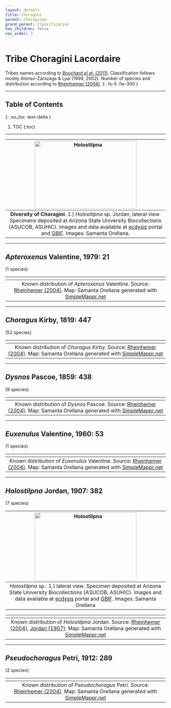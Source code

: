 ```yaml
---
layout: default
title: Choragini
parent: Choraginae
grand_parent: Classification
has_children: false
nav_order: 3
---
```



# Tribe Choragini Lacordaire

Tribes names according to [Bouchard _el al._ (2011)](https://zookeys.pensoft.net/articles.php?id=4001). Classification follows mostly Alonso-Zarazaga & Lyal (1999, 2002). Number of species and distribution according to [Rheinheimer (2004)](https://www.zobodat.at/pdf/Mitt-Ent-Ver-Stuttgart_39_2004_0001-0244.pdf).
{: .fs-5 .fw-300 }

---

## Table of Contents
{: .no_toc .text-delta }

1. TOC
{:toc}

---

| [<img src="https://serv.biokic.asu.edu/imglib/ecdysis/ASU_ASUCOB/ASUCOB0027/ASUCOB0027370_lateral_edited_1651938315.jpg" alt="Holostilpna" width="320" height="213.4">](https://serv.biokic.asu.edu/ecdysis/collections/individual/index.php?occid=740032) | 
|:--:| 
|**Diversity of Choragini.** 1.) *Holostilpna* sp. Jordan, lateral view. Specimens deposited at Arizona State University Biocollections (ASUCOB, ASUHIC). Images and data available at [ecdysis](https://serv.biokic.asu.edu/ecdysis/index.php) portal and [GBIF](https://gbif.org). Images: Samanta Orellana.|

---

## _Apteroxenus_ Valentine, 1979: 21
(1 species)

|<img src="https://www.simplemappr.net/map/18916" alt="" />| 
|:--:| 
|Known distribution of _Apteroxenus_ Valentine. Source: [Rheinhemer (2004)](https://www.zobodat.at/pdf/Mitt-Ent-Ver-Stuttgart_39_2004_0001-0244.pdf). Map: Samanta Orellana generated with [SimpleMappr.net](https://www.simplemappr.net/) |

---

## _Choragus_ Kirby, 1819: 447
(52 species)

|<img src="https://www.simplemappr.net/map/18919" alt="" />| 
|:--:| 
|Known distribution of _Choragus_ Kirby. Source: [Rheinhemer (2004)](https://www.zobodat.at/pdf/Mitt-Ent-Ver-Stuttgart_39_2004_0001-0244.pdf). Map: Samanta Orellana generated with [SimpleMappr.net](https://www.simplemappr.net/) |

---

## _Dysnos_ Pascoe, 1859: 438
(9 species)

|<img src="https://www.simplemappr.net/map/18918" alt="" />| 
|:--:| 
|Known distribution of _Dysnos_ Pascoe. Source: [Rheinhemer (2004)](https://www.zobodat.at/pdf/Mitt-Ent-Ver-Stuttgart_39_2004_0001-0244.pdf). Map: Samanta Orellana generated with [SimpleMappr.net](https://www.simplemappr.net/) |

---

## _Euxenulus_ Valentine, 1960: 53
(1 species)

|<img src="https://www.simplemappr.net/map/18915" alt="" />| 
|:--:| 
|Known distribution of _Euxenulus_ Valentine. Source: [Rheinhemer (2004)](https://www.zobodat.at/pdf/Mitt-Ent-Ver-Stuttgart_39_2004_0001-0244.pdf). Map: Samanta Orellana generated with [SimpleMappr.net](https://www.simplemappr.net/) |

---

## _Holostilpna_ Jordan, 1907: 382
(7 species)

| [<img src="https://serv.biokic.asu.edu/imglib/ecdysis/ASU_ASUCOB/ASUCOB0027/ASUCOB0027370_lateral_edited_1651938315.jpg" alt="Holostilpna" width="320" height="213.4">](https://serv.biokic.asu.edu/ecdysis/collections/individual/index.php?occid=740032)| 
|:--:| 
|_Holostilpna_ sp.: 1.) lateral view. Specimen deposited at Arizona State University Biocollections (ASUCOB, ASUHIC). Images and data available at [ecdysis](https://serv.biokic.asu.edu/ecdysis/index.php) portal and [GBIF](https://gbif.org). Images: Samanta Orellana |

|<img src="https://www.simplemappr.net/map/18914" alt="" />| 
|:--:| 
|Known distribution of _Holostilpna_ Jordan. Source: [Rheinhemer (2004)](https://www.zobodat.at/pdf/Mitt-Ent-Ver-Stuttgart_39_2004_0001-0244.pdf), [Jordan (1907)](https://www.biodiversitylibrary.org/item/14611#page/393/mode/1up). Map: Samanta Orellana generated with [SimpleMappr.net](https://www.simplemappr.net/) |

---

## _Pseudochoragus_ Petri, 1912: 289
(2 species)

|<img src="https://www.simplemappr.net/map/18917" alt="" />| 
|:--:| 
|Known distribution of _Pseudochoragus_ Petri. Source: [Rheinhemer (2004)](https://www.zobodat.at/pdf/Mitt-Ent-Ver-Stuttgart_39_2004_0001-0244.pdf). Map: Samanta Orellana generated with [SimpleMappr.net](https://www.simplemappr.net/) |


